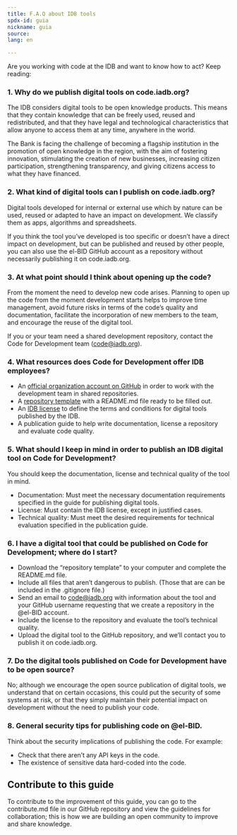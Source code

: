 ```yaml
---
title: F.A.Q about IDB tools
spdx-id: guia
nickname: guia
source: 
lang: en

---
```


Are you working with code at the IDB and want to know how to act? Keep reading:

### 1. Why do we publish digital tools on code.iadb.org?

The IDB considers digital tools to be open knowledge products. This means that they contain knowledge that can be freely used, reused and redistributed, and that they have legal and technological characteristics that allow anyone to access them at any time, anywhere in the world.

The Bank is facing the challenge of becoming a flagship institution in the promotion of open knowledge in the region, with the aim of fostering innovation, stimulating the creation of new businesses, increasing citizen participation, strengthening transparency, and giving citizens access to what they have financed.

### 2. What kind of digital tools can I publish on code.iadb.org?

Digital tools developed for internal or external use which by nature can be used, reused or adapted to have an impact on development. We classify them as apps, algorithms and spreadsheets.

If you think the tool you’ve developed is too specific or doesn’t have a direct impact on development, but can be published and reused by other people, you can also use the el-BID GitHub account as a repository without necessarily publishing it on code.iadb.org.

### 3. At what point should I think about opening up the code?

From the moment the need to develop new code arises. Planning to open up the code from the moment development starts helps to improve time management, avoid future risks in terms of the code’s quality and documentation, facilitate the incorporation of new members to the team, and encourage the reuse of the digital tool.

If you or your team need a shared development repository, contact the Code for Development team (code@iadb.org).

### 4. What resources does Code for Development offer IDB employees?

* An [official organization account on GitHub](github.com/el-BID) in order to work with the development team in shared repositories. 
* A [repository template](https://github.com/EL-BID/Plantilla-de-repositorio) with a README.md file ready to be filled out.
* An [IDB license](https://el-bid.github.io/guia-de-publicacion/documents/pages/licenciabid/) to define the terms and conditions for digital tools published by the IDB.
* A publication guide to help write documentation, license a repository and evaluate code quality.

### 5. What should I keep in mind in order to publish an IDB digital tool on Code for Development?

You should keep the documentation, license and technical quality of the tool in mind.
*	Documentation: Must meet the necessary documentation requirements specified in the guide for publishing digital tools.
*	License: Must contain the IDB license, except in justified cases.
*	Technical quality: Must meet the desired requirements for technical evaluation specified in the publication guide.


### 6. I have a digital tool that could be published on Code for Development; where do I start?

*	Download the “repository template” to your computer and complete the README.md file.
*	Include all files that aren’t dangerous to publish. (Those that are can be included in the .gitignore file.)
*	Send an email to code@iadb.org with information about the tool and your GitHub username requesting that we create a repository in the @el-BID account.
*	Include the license to the repository and evaluate the tool’s technical quality.
*	Upload the digital tool to the GitHub repository, and we’ll contact you to publish it on code.iadb.org.

### 7. Do the digital tools published on Code for Development have to be open source?

No; although we encourage the open source publication of digital tools, we understand that on certain occasions, this could put the security of some systems at risk, or that they simply maintain their potential impact on development without the need to publish your code.

### 8. General security tips for publishing code on @el-BID.

Think about the security implications of publishing the code. For example:
*	Check that there aren’t any API keys in the code.
*	The existence of sensitive data hard-coded into the code.

## Contribute to this guide
To contribute to the improvement of this guide, you can go to the contribute.md file in our GitHub repository and view the guidelines for collaboration; this is how we are building an open community to improve and share knowledge.
<style> .ocultar_breadcrumb_espanol{ display:none; } .ocultar_home_espanol{ display:none; } </style>
